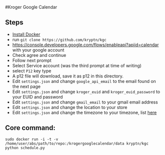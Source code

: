 #Kroger Google Calendar

## Steps
* [Install Docker](http://docs.docker.com/engine/installation/)
* run `git clone https://github.com/kryptn/kgc`
* https://console.developers.google.com/flows/enableapi?apiid=calendar with your google account
* Check agree and continue
* Follow next prompt
* Select Service account (was the third prompt at time of writing)
* select `P12` key type
* A p12 file will download, save it as p12 in this directory.
* Edit `settings.json` and change `google_api_email` to the email found on the next page
* Edit `settings.json` and change `kroger_euid` and `kroger_euid_password` to your EUID and password
* Edit `settings.json` and change `gmail_email` to your gmail email address
* Edit `settings.json` and change the location to your store
* Edit `settings.json` and change the timezone to your timezone, list [here](https://developers.google.com/adwords/api/docs/appendix/timezones?hl=en)

## Core command:

    sudo docker run -i -t -v /home/user/abs/path/to/repo:/krogergooglecalendar/data kryptn/kgc python schedule.py